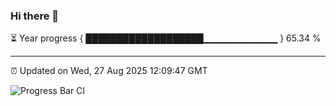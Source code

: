 ### Hi there 👋

⏳ Year progress { ███████████████████▁▁▁▁▁▁▁▁▁▁▁ } 65.34 %

---

⏰ Updated on Wed, 27 Aug 2025 12:09:47 GMT

![Progress Bar CI](https://github.com/liununu/liununu/workflows/Progress%20Bar%20CI/badge.svg)
